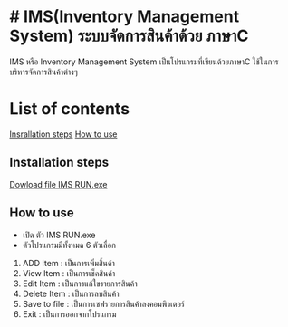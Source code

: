 # # IMS(Inventory Management System) ระบบจัดการสินค้าด้วย ภาษาC

IMS หรือ Inventory Management System เป็นโปรแกรมที่เขียนด้วยภาษาC ใช้ในการบริหารจัดการสินค้าต่างๆ


# List of contents

[Insrallation steps](#installation-steps)
[How to use](#how-to-use)

## Installation steps

[Dowload file IMS RUN.exe](https://www.mediafire.com/file/t597q8kut0fccvo/IMS_RUN.exe/file)


## How to use

 - เปิด ตัว IMS RUN.exe
 - ตัวโปรแกรมมีทั้งหมด 6 ตัวเลื่อก

1. ADD Item : เป็นการเพิ่มสิ้นค้า
2. View Item : เป็นการเช็คสินค้า
3. Edit Item : เป็นการแก้ใขรายการสินค้า
4. Delete Item : เป็นการลบสินค้า
5. Save to file : เป็นการเซฟรายการสินค้าลงคอมพิวเตอร์
6. Exit : เป็นการออกจากโปรแกรม
